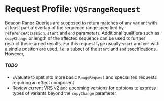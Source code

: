 # Request Profile: `VQSrangeRequest`

Beacon Range Queries are supposed to return matches of any variant with at least partial overlap of the sequence range specified by `referenceAccession`, `start` and `end` parameters. Additional qualifiers such as `copyChange` or length of the affected sequence can be used to further restrict the returned results. For this request type usually `start` and `end` with a single position are used, _i.e._ a subset of the `start` and `end` specifications. However, 
##### TODO
* Evaluate to split into more basic `RangeRequest` and specialized
  requests requiring an effect component
* Review current VRS v2 and upcoming versions for optoions to express
  types of variants beyond the `copyChange` parameter